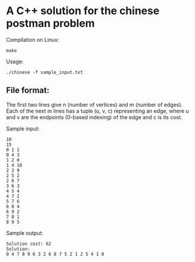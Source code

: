 # A C++ solution for the chinese postman problem

Compilation on Linux:
```
make
```
Usage:
```
./chinese -f sample_input.txt
```
## File format:
The first two lines give n (number of vertices) and m (number of edges). Each of the next m lines has a tuple (u, v, c) representing an edge, where u and v are the endpoints (0-based indexing) of the edge and c is its cost.

Sample input:
```
10
15
0 1 1
0 4 3
1 2 0
1 4 10
2 3 9
2 5 2
2 6 7
3 6 3
4 5 4
4 7 2
5 7 6
6 8 4
6 9 2
7 8 1
8 9 5

```
Sample output:
```
Solution cost: 62
Solution:
0 4 7 8 9 6 3 2 6 8 7 5 2 1 2 5 4 1 0 
```